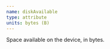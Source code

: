 ```yaml
---
name: diskAvailable
type: attribute
units: bytes (B)
---
```


Space available on the device, in bytes.